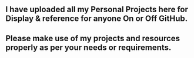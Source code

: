 ## I have uploaded all my Personal Projects here for Display & reference for anyone On or Off GitHub. 
## Please make use of my projects and resources properly as per your needs or requirements. 
